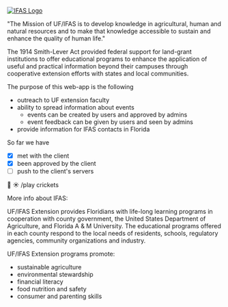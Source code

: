 [![IFAS Logo](http://ics.ifas.ufl.edu/images/branding/web-logos/IFASWeb2013.png)](http://ifas.ufl.edu/)

"The Mission of UF/IFAS is to develop knowledge in agricultural, human and natural resources and to make that knowledge accessible to sustain and enhance the quality of human life."

The 1914 Smith-Lever Act provided federal support for land-grant institutions to offer educational programs to enhance the application of useful and practical information beyond their campuses through cooperative extension efforts with states and local communities. 

The purpose of this web-app is the following
* outreach to UF extension faculty
* ability to spread information about events 
  * events can be created by users and approved by admins
  * event feedback can be given by users and seen by admins
* provide information for IFAS contacts in Florida


So far we have
- [x] met with the client
- [x] been approved by the client
- [ ] push to the client's servers

:clap: :sunny: /play crickets


More info about IFAS:

UF/IFAS Extension provides Floridians with life-long learning programs in cooperation with county government, the United States Department of Agriculture, and Florida A & M University. The educational programs offered in each county respond to the local needs of residents, schools, regulatory agencies, community organizations and industry.

UF/IFAS Extension programs promote:
* sustainable agriculture
* environmental stewardship
* financial literacy
* food nutrition and safety
* consumer and parenting skills


